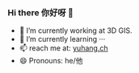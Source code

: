 ### Hi there 你好呀 👋

<!--
**YuhangCh/yuhangch** is a ✨ _special_ ✨ repository because its `README.md` (this file) appears on your GitHub profile.

Here are some ideas to get you started:

- 🔭 I’m currently working on ...
- 🌱 I’m currently learning ...
- 👯 I’m looking to collaborate on ...
- 🤔 I’m looking for help with ...
- 💬 Ask me about ...
- 📫 How to reach me: ...
- 😄 Pronouns: ...
- ⚡ Fun fact: ...
-->

- 🔭 I’m currently working at 3D GIS.
- 🌱 I’m currently learning ···
- 📫 reach me at: [yuhang.ch](https://yuhang.ch)
- 😄 Pronouns: he/他
<!-- - ⚡ Fun fact: It seems that I don’t need to do something anymore about what i'm doing -->
